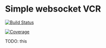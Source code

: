 # Simple websocket VCR

[![Build Status](https://travis-ci.org/Jiri-Kremser/simple-websocket-vcr.png?branch=master)](https://travis-ci.org/Jiri-Kremser/simple-websocket-vcr)

[![Coverage](https://coveralls.io/repos/github/Jiri-Kremser/simple-websocket-vcr/badge.svg?branch=master)](https://coveralls.io/github/Jiri-Kremser/simple-websocket-vcr?branch=master)


TODO: this
